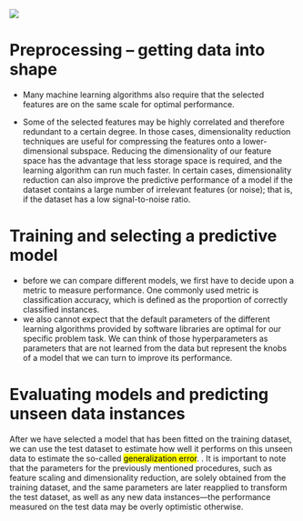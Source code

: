 ![](https://i.imgur.com/Yi3Y5WK.png)
# Preprocessing – getting data into shape
- Many machine learning algorithms also require that the selected features are on the same scale for optimal performance.

- Some of the selected features may be highly correlated and therefore redundant to a certain degree. In those cases, dimensionality reduction techniques are useful for compressing the features onto a lower-dimensional subspace. Reducing the dimensionality of our feature space has the advantage that less storage space is required, and the learning algorithm can run much faster. In certain cases, dimensionality reduction can also improve the predictive performance of a model if the dataset contains a large number of irrelevant features (or noise); that is, if the dataset has a low signal-to-noise ratio.
# Training and selecting a predictive model
- before we can compare different models, we first have to decide upon a metric
to measure performance. One commonly used metric is classification accuracy, which is defined as the proportion of correctly classified instances.
- we also cannot expect that the default parameters of the different learning algorithms provided by software libraries are optimal for our specific problem task. We can think of those hyperparameters as parameters that are not learned from the data but represent the knobs of a model that we can turn to improve its performance.
# Evaluating models and predicting unseen data instances
After we have selected a model that has been fitted on the training dataset, we can use the test dataset to estimate how well it performs on this unseen data to estimate the so-called <mark>generalization error</mark>.
. It is important to note that the parameters for the previously mentioned procedures, such as feature scaling and dimensionality reduction, are solely obtained from the training dataset, and the same parameters are later reapplied to transform the test dataset, as well as any new data instances—the performance measured on the test data may be overly optimistic otherwise.